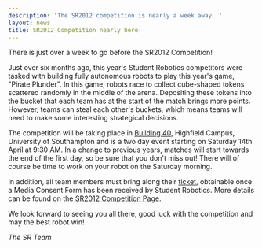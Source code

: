 ```yaml
---
description: 'The SR2012 competition is nearly a week away. '
layout: news
title: SR2012 Competition nearly here!
---
```

There is just over a week to go before the SR2012 Competition!

Just over six months ago, this year's Student Robotics competitors were tasked with building fully autonomous robots to play this year's game, "Pirate Plunder".  In this game, robots race to collect cube-shaped tokens scattered randomly in the middle of the arena.  Depositing these tokens into the bucket that each team has at the start of the match brings more points.  However, 
teams can steal each other's buckets, which means teams will need to make some interesting strategical decisions.

The competition will be taking place in [Building 40](http://data.southampton.ac.uk/building/40.html),
 Highfield Campus, University of Southampton and is a two day event
 starting on Saturday 14th April at 9:30 AM.
In a change to previous years,
 matches will start towards the end of the first day,
 so be sure that you don't miss out!
There will of course be time to work on your robot on the Saturday morning.

In addition, all team members must bring along their [ticket](/schools/team-leaders/#Tickets),
 obtainable once a Media Consent Form
 has been received by Student Robotics.
More details can be found on the [SR2012 Competition Page](/events/sr2012/2012-04-14-competition).

We look forward to seeing you all there, good luck with the competition
 and may the best robot win!

_The SR Team_
